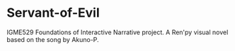 # Servant-of-Evil
IGME529 Foundations of Interactive Narrative project. A Ren'py visual novel based on the song by Akuno-P.
